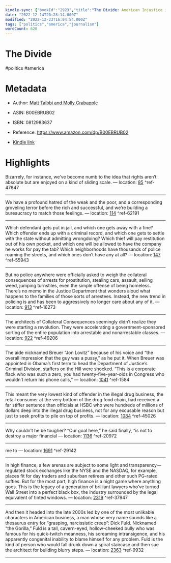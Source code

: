 ```yaml
---
kindle-sync: {"bookId":"2923","title":"The Divide: American Injustice in the Age of the Wealth Gap","author":"Matt Taibbi and Molly Crabapple","asin":"B00EBRUB02","lastAnnotatedDate":"2019-04-11","bookImageUrl":"https://m.media-amazon.com/images/I/913cJQHSz+L._SY160.jpg","highlightsCount":11}
date: "2022-12-14T20:28:14.000Z"
modified: "2022-12-23T16:04:54.000Z"
tags: ["politics","america","journalism"]
wordCount: 620
---
```

# The Divide

#politics #america 

# Metadata

* Author: [Matt Taibbi and Molly Crabapple](https://www.amazon.com/Matt-Taibbi/e/B001JRUQ4S/ref=dp_byline_cont_ebooks_1)

* ASIN: B00EBRUB02

* ISBN: 0812983637

* Reference: <https://www.amazon.com/dp/B00EBRUB02>

* [Kindle link](kindle://book?action=open&asin=B00EBRUB02)

# Highlights

Bizarrely, for instance, we’ve become numb to the idea that rights aren’t absolute but are enjoyed on a kind of sliding scale. — location: [85](kindle://book?action=open&asin=B00EBRUB02&location=85) ^ref-47647

---

We have a profound hatred of the weak and the poor, and a corresponding groveling terror before the rich and successful, and we’re building a bureaucracy to match those feelings. — location: [114](kindle://book?action=open&asin=B00EBRUB02&location=114) ^ref-62191

---

Which defendant gets put in jail, and which one gets away with a fine? Which offender ends up with a criminal record, and which one gets to settle with the state without admitting wrongdoing? Which thief will pay restitution out of his own pocket, and which one will be allowed to have the company he works for pay the tab? Which neighborhoods have thousands of police roaming the streets, and which ones don’t have any at all? — location: [147](kindle://book?action=open&asin=B00EBRUB02&location=147) ^ref-55943

---

But no police anywhere were officially asked to weigh the collateral consequences of arrests for prostitution, stealing cars, assault, selling weed, jumping turnstiles, even the simple offense of being homeless. There’s no memo in the Justice Department that wonders aloud what happens to the families of those sorts of arrestees. Instead, the new trend in policing is and has been to aggressively no longer care about any of it. — location: [913](kindle://book?action=open&asin=B00EBRUB02&location=913) ^ref-16273

---

The architects of Collateral Consequences seemingly didn’t realize they were starting a revolution. They were accelerating a government-sponsored sorting of the entire population into arrestable and nonarrestable classes. — location: [922](kindle://book?action=open&asin=B00EBRUB02&location=922) ^ref-49206

---

The aide nicknamed Breuer “Jon Lovitz” because of his voice and “the overall impression that the guy was a pussy,” as he put it. When Breuer was appointed in Obama’s first term to head the Department of Justice’s Criminal Division, staffers on the Hill were shocked. “This is a corporate flack who was such a zero, you had twenty-five-year-olds in Congress who wouldn’t return his phone calls,” — location: [1041](kindle://book?action=open&asin=B00EBRUB02&location=1041) ^ref-1584

---

This meant the very lowest kind of offender in the illegal drug business, the retail consumer at the very bottom of the drug food chain, had received a far stiffer sentence than officials at HSBC who were hundreds of millions of dollars deep into the illegal drug business, not for any excusable reason but just to seek profits to pile on top of profits. — location: [1084](kindle://book?action=open&asin=B00EBRUB02&location=1084) ^ref-45026

---

Why couldn’t he be tougher? “Our goal here,” he said finally, “is not to destroy a major financial — location: [1136](kindle://book?action=open&asin=B00EBRUB02&location=1136) ^ref-20972

---

me to — location: [1691](kindle://book?action=open&asin=B00EBRUB02&location=1691) ^ref-29142

---

In high finance, a few arenas are subject to some light and transparency—regulated stock exchanges like the NYSE and the NASDAQ, for example, places fit for day traders and suburban retirees and other such PG-rated softies. But for the most part, high finance is a night game where anything goes. This is the legacy of a generation of brilliant lawyers who’ve turned Wall Street into a perfect black box, the industry surrounded by the legal equivalent of tinted windows. — location: [2319](kindle://book?action=open&asin=B00EBRUB02&location=2319) ^ref-37947

---

And then it headed into the late 2000s led by one of the most unlikable characters in American business, a man whose very name sounds like a thesaurus entry for “grasping, narcissistic creep”: Dick Fuld. Nicknamed “the Gorilla,” Fuld is a tall, cavern-eyed, hollow-cheeked bully who was famous for his quick-twitch meanness, his screaming intransigence, and his apparently congenital inability to blame himself for any problem. Fuld is the kind of person who would fall drunk down a spiral staircase and then sue the architect for building blurry steps. — location: [2363](kindle://book?action=open&asin=B00EBRUB02&location=2363) ^ref-9932

---
